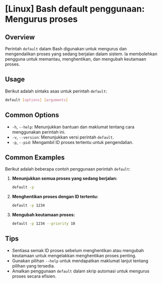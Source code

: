 # [Linux] Bash default penggunaan: Mengurus proses

## Overview
Perintah `default` dalam Bash digunakan untuk mengurus dan mengendalikan proses yang sedang berjalan dalam sistem. Ia membolehkan pengguna untuk memantau, menghentikan, dan mengubah keutamaan proses.

## Usage
Berikut adalah sintaks asas untuk perintah `default`:

```bash
default [options] [arguments]
```

## Common Options
- `-h`, `--help`: Menunjukkan bantuan dan maklumat tentang cara menggunakan perintah ini.
- `-v`, `--version`: Menunjukkan versi perintah `default`.
- `-p`, `--pid`: Mengambil ID proses tertentu untuk pengendalian.

## Common Examples
Berikut adalah beberapa contoh penggunaan perintah `default`:

1. **Menunjukkan semua proses yang sedang berjalan:**
   ```bash
   default -p
   ```

2. **Menghentikan proses dengan ID tertentu:**
   ```bash
   default -p 1234
   ```

3. **Mengubah keutamaan proses:**
   ```bash
   default -p 1234 --priority 10
   ```

## Tips
- Sentiasa semak ID proses sebelum menghentikan atau mengubah keutamaan untuk mengelakkan menghentikan proses penting.
- Gunakan pilihan `--help` untuk mendapatkan maklumat lanjut tentang pilihan yang tersedia.
- Amalkan penggunaan `default` dalam skrip automasi untuk mengurus proses secara efisien.